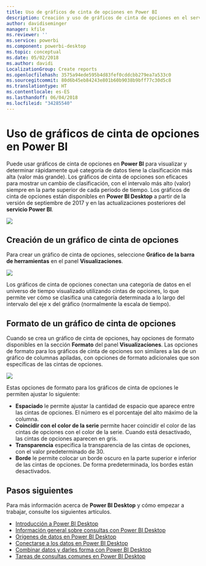 ```yaml
---
title: Uso de gráficos de cinta de opciones en Power BI
description: Creación y uso de gráficos de cinta de opciones en el servicio Power BI y Power BI Desktop
author: davidiseminger
manager: kfile
ms.reviewer: ''
ms.service: powerbi
ms.component: powerbi-desktop
ms.topic: conceptual
ms.date: 05/02/2018
ms.author: davidi
LocalizationGroup: Create reports
ms.openlocfilehash: 3575a94ede595b4d83fef0cddcbb279ea7a533c0
ms.sourcegitcommit: 80d6b45eb84243e801b60b9038b9bff77c30d5c8
ms.translationtype: HT
ms.contentlocale: es-ES
ms.lasthandoff: 06/04/2018
ms.locfileid: "34285540"
---
```

# <a name="use-ribbon-charts-in-power-bi"></a>Uso de gráficos de cinta de opciones en Power BI
Puede usar gráficos de cinta de opciones en **Power BI** para visualizar y determinar rápidamente qué categoría de datos tiene la clasificación más alta (valor más grande). Los gráficos de cinta de opciones son eficaces para mostrar un cambio de clasificación, con el intervalo más alto (valor) siempre en la parte superior de cada período de tiempo. Los gráficos de cinta de opciones están disponibles en **Power BI Desktop** a partir de la versión de septiembre de 2017 y en las actualizaciones posteriores del **servicio Power BI**.

![](media/desktop-ribbon-charts/ribbon-charts_01.png)

## <a name="create-a-ribbon-chart"></a>Creación de un gráfico de cinta de opciones
Para crear un gráfico de cinta de opciones, seleccione **Gráfico de la barra de herramientas** en el panel **Visualizaciones**.

![](media/desktop-ribbon-charts/ribbon-charts_02.png)

Los gráficos de cinta de opciones conectan una categoría de datos en el universo de tiempo visualizado utilizando cintas de opciones, lo que permite ver cómo se clasifica una categoría determinada a lo largo del intervalo del eje x del gráfico (normalmente la escala de tiempo).

## <a name="format-a-ribbon-chart"></a>Formato de un gráfico de cinta de opciones
Cuando se crea un gráfico de cinta de opciones, hay opciones de formato disponibles en la sección **Formato** del panel **Visualizaciones**. Las opciones de formato para los gráficos de cinta de opciones son similares a las de un gráfico de columnas apiladas, con opciones de formato adicionales que son específicas de las cintas de opciones.

![](media/desktop-ribbon-charts/ribbon-charts_03.png)

Estas opciones de formato para los gráficos de cinta de opciones le permiten ajustar lo siguiente:

* **Espaciado** le permite ajustar la cantidad de espacio que aparece entre las cintas de opciones. El número es el porcentaje del alto máximo de la columna.
* **Coincidir con el color de la serie** permite hacer coincidir el color de las cintas de opciones con el color de la serie. Cuando está desactivado, las cintas de opciones aparecen en gris.
* **Transparencia** especifica la transparencia de las cintas de opciones, con el valor predeterminado de 30.
* **Borde** le permite colocar un borde oscuro en la parte superior e inferior de las cintas de opciones. De forma predeterminada, los bordes están desactivados.

## <a name="next-steps"></a>Pasos siguientes
Para más información acerca de **Power BI Desktop** y cómo empezar a trabajar, consulte los siguientes artículos.

* [Introducción a Power BI Desktop](desktop-getting-started.md)
* [Información general sobre consultas con Power BI Desktop](desktop-query-overview.md)
* [Orígenes de datos en Power BI Desktop](desktop-data-sources.md)
* [Conectarse a los datos en Power BI Desktop](desktop-connect-to-data.md)
* [Combinar datos y darles forma con Power BI Desktop](desktop-shape-and-combine-data.md)
* [Tareas de consultas comunes en Power BI Desktop](desktop-common-query-tasks.md)   

